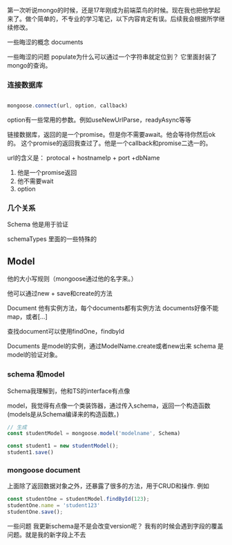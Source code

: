 第一次听说mongo的时候，还是17年刚成为前端菜鸟的时候。现在我也把他学起来了。做个简单的，不专业的学习笔记，以下内容肯定有误。后续我会根据所学继续修改。

一些晦涩的概念
documents

一些晦涩的问题
populate为什么可以通过一个字符串就定位到？
它里面封装了mongo的查询。

### 连接数据库
```javascript
```

```javascript
mongoose.connect(url, option, callback)
```

option有一些常用的参数。例如useNewUrlParse，readyAsync等等

链接数据库，返回的是一个promise。但是你不需要await。他会等待你然后ok的。
这个promise的返回我查过了。他是一个callback和promise二选一的。

url的含义是：
protocal + hostnameIp + port +dbName

1. 他是一个promise返回
2. 他不需要wait
3. option


### 几个关系
Schema
他是用于验证

schemaTypes
里面的一些特殊的


## Model
他的大小写规则（mongoose通过他的名字来。）

他可以通过new + save和create的方法

Document
他有实例方法，每个documents都有实例方法
documents好像不能map，或者[...]

查找document可以使用findOne，findbyId


Documents 是model的实例，通过ModelName.create或者new出来
schema 是model的验证对象。


### schema 和model
Schema我理解到，他和TS的interface有点像

model，我觉得有点像一个类装饰器，通过传入schema，返回一个构造函数(models是从Schema编译来的构造函数。)
```javascript
// 生成
const studentModel = mongoose.model('modelname', Schema)

const student1 = new studentModel();
student1.save()
```



### mongoose document
上面除了返回数据对象之外，还暴露了很多的方法，用于CRUD和操作.
例如
```javascript
const studentOne = studentModel.findById(123);
studentOne.name = 'student123'
studentOne.save();
```



一些问题
我更新schema是不是会改变version呢？
我有的时候会遇到字段的覆盖问题。就是我的新字段上不去